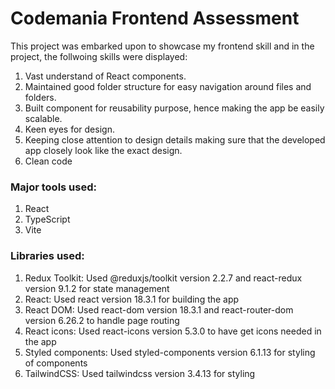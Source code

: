 # Codemania Frontend Assessment

This project was embarked upon to showcase my frontend skill and in the project, the follwoing skills were displayed:

1. Vast understand of React components.
2. Maintained good folder structure for easy navigation around files and folders.
3. Built component for reusability purpose, hence making the app be easily scalable.
4. Keen eyes for design.
5. Keeping close attention to design details making sure that the developed app closely look like the exact design.
6. Clean code

### Major tools used:

1. React
2. TypeScript
3. Vite

### Libraries used:

1. Redux Toolkit: Used @reduxjs/toolkit version 2.2.7 and react-redux version 9.1.2 for state management
2. React: Used react version 18.3.1 for building the app
3. React DOM: Used react-dom version 18.3.1 and react-router-dom version 6.26.2 to handle page routing
4. React icons: Used react-icons version 5.3.0 to have get icons needed in the app
5. Styled components: Used styled-components version 6.1.13 for styling of components
6. TailwindCSS: Used tailwindcss version 3.4.13 for styling
